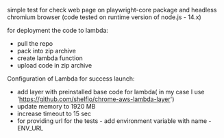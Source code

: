 simple test for check web page on playwright-core package and headless chromium browser (code tested on runtime version of node.js - 14.x)


for deployment the code to lambda:
- pull the repo
- pack into zip archive
- create lambda function
- upload code in zip archive

Configuration of Lambda for success launch:
- add layer with preinstalled base code for lambda( in my case I use 'https://github.com/shelfio/chrome-aws-lambda-layer')
- update memory to 1920 MB
- increase timeout to 15 sec
- for providing url for the tests - add environment variable with name - ENV_URL